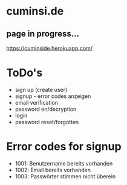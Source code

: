 # cuminsi.de

## page in progress...

https://cuminside.herokuapp.com/

# ToDo's
* sign up (create user)
* signup - error codes anzeigen
* email verification
* password en/decryption
* login
* password reset/forgotten

# Error codes for signup
- 1001: Benutzername bereits vorhanden
- 1002: Email bereits vorhanden
- 1003: Passwörter stimmen nicht überein